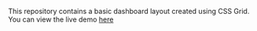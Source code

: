 This repository contains a basic dashboard layout created using CSS Grid. You can view the live demo [here](https://xsayedmahmud.github.io/admin-dashboard/)

